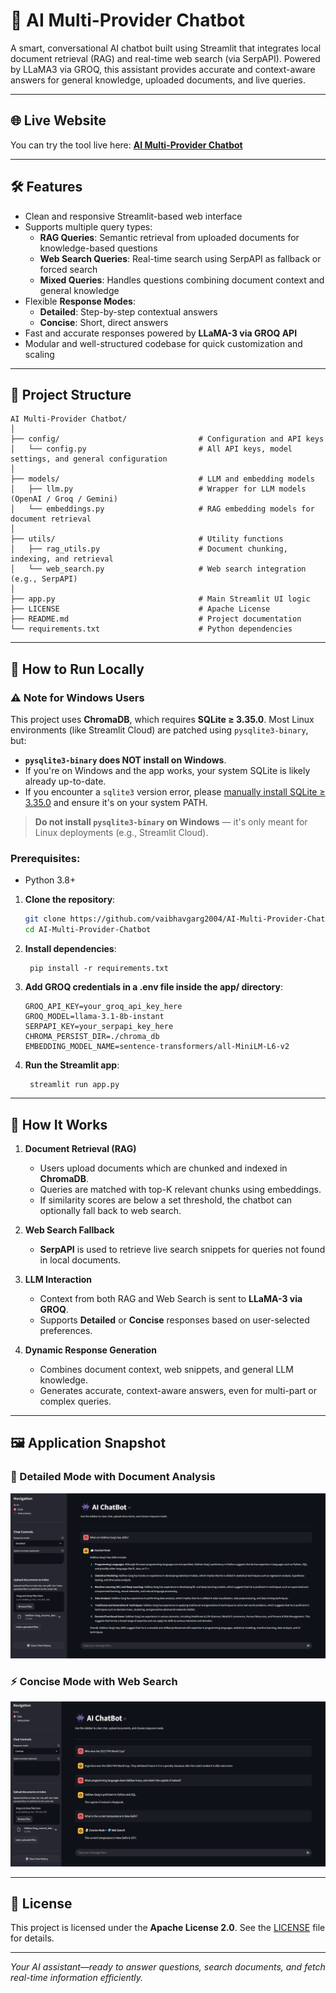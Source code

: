 # 🤖 AI Multi-Provider Chatbot

A smart, conversational AI chatbot built using Streamlit that integrates local document retrieval (RAG) and real-time web search (via SerpAPI). Powered by LLaMA3 via GROQ, this assistant provides accurate and context-aware answers for general knowledge, uploaded documents, and live queries.

---

## 🌐 Live Website
You can try the tool live here: **[AI Multi-Provider Chatbot](https://vaibhav-project-ai-multi-provider-chatbot.streamlit.app/)**

---

<!-- ## 🎥 Presentation
Watch the full project presentation here: **[E-commerce Chat Assistant](https://vaibhav-project.my.canva.site/e-commerce-chat-assistant-presentation)**

--- -->

## 🛠 Features  
- Clean and responsive Streamlit-based web interface  
- Supports multiple query types:  
  - **RAG Queries**: Semantic retrieval from uploaded documents for knowledge-based questions  
  - **Web Search Queries**: Real-time search using SerpAPI as fallback or forced search  
  - **Mixed Queries**: Handles questions combining document context and general knowledge  
- Flexible **Response Modes**:  
  - **Detailed**: Step-by-step contextual answers  
  - **Concise**: Short, direct answers  
- Fast and accurate responses powered by **LLaMA-3 via GROQ API**  
- Modular and well-structured codebase for quick customization and scaling  

---

## 📂 Project Structure

```
AI Multi-Provider Chatbot/
│
├── config/                               # Configuration and API keys
│   └── config.py                         # All API keys, model settings, and general configuration
│
├── models/                               # LLM and embedding models
│   ├── llm.py                            # Wrapper for LLM models (OpenAI / Groq / Gemini)
│   └── embeddings.py                     # RAG embedding models for document retrieval
│
├── utils/                                # Utility functions
│   ├── rag_utils.py                      # Document chunking, indexing, and retrieval
│   └── web_search.py                     # Web search integration (e.g., SerpAPI)
│
├── app.py                                # Main Streamlit UI logic
├── LICENSE                               # Apache License
├── README.md                             # Project documentation
└── requirements.txt                      # Python dependencies

```

---

## 🚀 How to Run Locally  

### ⚠️ Note for Windows Users

This project uses **ChromaDB**, which requires **SQLite ≥ 3.35.0**. Most Linux environments (like Streamlit Cloud) are patched using `pysqlite3-binary`, but:

- **`pysqlite3-binary` does NOT install on Windows**.
- If you're on Windows and the app works, your system SQLite is likely already up-to-date.
- If you encounter a `sqlite3` version error, please [manually install SQLite ≥ 3.35.0](https://www.sqlite.org/download.html) and ensure it's on your system PATH.

> **Do not install `pysqlite3-binary` on Windows** — it's only meant for Linux deployments (e.g., Streamlit Cloud).

### Prerequisites:  
- Python 3.8+

1. **Clone the repository**:
   ```bash
   git clone https://github.com/vaibhavgarg2004/AI-Multi-Provider-Chatbot.git
   cd AI-Multi-Provider-Chatbot
   ```
2. **Install dependencies**:   
   ```commandline
    pip install -r requirements.txt
   ```
3. **Add GROQ credentials in a .env file inside the app/ directory**:
    ```text
    GROQ_API_KEY=your_groq_api_key_here
    GROQ_MODEL=llama-3.1-8b-instant
    SERPAPI_KEY=your_serpapi_key_here
    CHROMA_PERSIST_DIR=./chroma_db
    EMBEDDING_MODEL_NAME=sentence-transformers/all-MiniLM-L6-v2
   ```
4. **Run the Streamlit app**:   
   ```commandline
    streamlit run app.py
   ```

---

## 🧠 How It Works

1. **Document Retrieval (RAG)**  
   - Users upload documents which are chunked and indexed in **ChromaDB**.  
   - Queries are matched with top-K relevant chunks using embeddings.  
   - If similarity scores are below a set threshold, the chatbot can optionally fall back to web search. 

2. **Web Search Fallback**  
   - **SerpAPI** is used to retrieve live search snippets for queries not found in local documents.    

3. **LLM Interaction**
   - Context from both RAG and Web Search is sent to **LLaMA-3 via GROQ**.  
   - Supports **Detailed** or **Concise** responses based on user-selected preferences.  

4. **Dynamic Response Generation**
   - Combines document context, web snippets, and general LLM knowledge.  
   - Generates accurate, context-aware answers, even for multi-part or complex queries.

---
   
## 🖼️ Application Snapshot

### 📝 Detailed Mode with Document Analysis
![Detailed Mode with Document Analysis](Detailed_Mode.png)

### ⚡ Concise Mode with Web Search
![Concise Mode with Web Search](Concise_Mode.png)

---

## 📄 License
This project is licensed under the **Apache License 2.0**. See the [LICENSE](./LICENSE) file for details.

---

*Your AI assistant—ready to answer questions, search documents, and fetch real-time information efficiently.*

